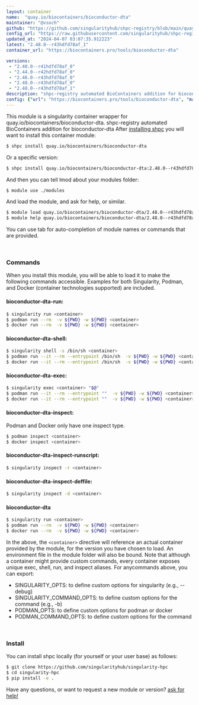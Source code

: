```yaml
---
layout: container
name:  "quay.io/biocontainers/bioconductor-dta"
maintainer: "@vsoch"
github: "https://github.com/singularityhub/shpc-registry/blob/main/quay.io/biocontainers/bioconductor-dta/container.yaml"
config_url: "https://raw.githubusercontent.com/singularityhub/shpc-registry/main/quay.io/biocontainers/bioconductor-dta/container.yaml"
updated_at: "2024-04-07 03:07:35.912223"
latest: "2.48.0--r43hdfd78af_1"
container_url: "https://biocontainers.pro/tools/bioconductor-dta"

versions:
 - "2.40.0--r41hdfd78af_0"
 - "2.44.0--r42hdfd78af_0"
 - "2.46.0--r43hdfd78af_0"
 - "2.48.0--r43hdfd78af_0"
 - "2.48.0--r43hdfd78af_1"
description: "shpc-registry automated BioContainers addition for bioconductor-dta"
config: {"url": "https://biocontainers.pro/tools/bioconductor-dta", "maintainer": "@vsoch", "description": "shpc-registry automated BioContainers addition for bioconductor-dta", "latest": {"2.48.0--r43hdfd78af_1": "sha256:c9c46d35df6e83f3b7e8fc93fcee780254b97f540dfca3b614beacf054d41eed"}, "tags": {"2.40.0--r41hdfd78af_0": "sha256:862f3b4c0b1f557b9d564b7eb81c10d4bf1d7f1c589fedadb6c79fd16b86f8a5", "2.44.0--r42hdfd78af_0": "sha256:76fbcf78249e545eb582beebda4b56ff5a967dde808c1060d66dd5ad887decc8", "2.46.0--r43hdfd78af_0": "sha256:b4a2ee4ad529a87d189e845eddedad4c0d27ff8a4980ba4bf973fff24f74bfe1", "2.48.0--r43hdfd78af_0": "sha256:5ef11c540a73e6a8bc1e6e11b3fb7dd4e825c2b5b89b0f395a8ba8413c41bf5b", "2.48.0--r43hdfd78af_1": "sha256:c9c46d35df6e83f3b7e8fc93fcee780254b97f540dfca3b614beacf054d41eed"}, "docker": "quay.io/biocontainers/bioconductor-dta"}
---
```


This module is a singularity container wrapper for quay.io/biocontainers/bioconductor-dta.
shpc-registry automated BioContainers addition for bioconductor-dta
After [installing shpc](#install) you will want to install this container module:


```bash
$ shpc install quay.io/biocontainers/bioconductor-dta
```

Or a specific version:

```bash
$ shpc install quay.io/biocontainers/bioconductor-dta:2.48.0--r43hdfd78af_1
```

And then you can tell lmod about your modules folder:

```bash
$ module use ./modules
```

And load the module, and ask for help, or similar.

```bash
$ module load quay.io/biocontainers/bioconductor-dta/2.48.0--r43hdfd78af_1
$ module help quay.io/biocontainers/bioconductor-dta/2.48.0--r43hdfd78af_1
```

You can use tab for auto-completion of module names or commands that are provided.

<br>

### Commands

When you install this module, you will be able to load it to make the following commands accessible.
Examples for both Singularity, Podman, and Docker (container technologies supported) are included.

#### bioconductor-dta-run:

```bash
$ singularity run <container>
$ podman run --rm  -v ${PWD} -w ${PWD} <container>
$ docker run --rm  -v ${PWD} -w ${PWD} <container>
```

#### bioconductor-dta-shell:

```bash
$ singularity shell -s /bin/sh <container>
$ podman run --it --rm --entrypoint /bin/sh  -v ${PWD} -w ${PWD} <container>
$ docker run --it --rm --entrypoint /bin/sh  -v ${PWD} -w ${PWD} <container>
```

#### bioconductor-dta-exec:

```bash
$ singularity exec <container> "$@"
$ podman run --it --rm --entrypoint ""  -v ${PWD} -w ${PWD} <container> "$@"
$ docker run --it --rm --entrypoint ""  -v ${PWD} -w ${PWD} <container> "$@"
```

#### bioconductor-dta-inspect:

Podman and Docker only have one inspect type.

```bash
$ podman inspect <container>
$ docker inspect <container>
```

#### bioconductor-dta-inspect-runscript:

```bash
$ singularity inspect -r <container>
```

#### bioconductor-dta-inspect-deffile:

```bash
$ singularity inspect -d <container>
```



#### bioconductor-dta

```bash
$ singularity run <container>
$ podman run --rm  -v ${PWD} -w ${PWD} <container>
$ docker run --rm  -v ${PWD} -w ${PWD} <container>
```


In the above, the `<container>` directive will reference an actual container provided
by the module, for the version you have chosen to load. An environment file in the
module folder will also be bound. Note that although a container
might provide custom commands, every container exposes unique exec, shell, run, and
inspect aliases. For anycommands above, you can export:

 - SINGULARITY_OPTS: to define custom options for singularity (e.g., --debug)
 - SINGULARITY_COMMAND_OPTS: to define custom options for the command (e.g., -b)
 - PODMAN_OPTS: to define custom options for podman or docker
 - PODMAN_COMMAND_OPTS: to define custom options for the command

<br>

### Install

You can install shpc locally (for yourself or your user base) as follows:

```bash
$ git clone https://github.com/singularityhub/singularity-hpc
$ cd singularity-hpc
$ pip install -e .
```

Have any questions, or want to request a new module or version? [ask for help!](https://github.com/singularityhub/singularity-hpc/issues)